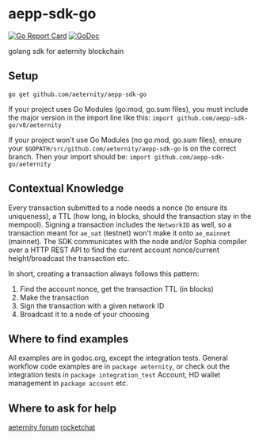 # aepp-sdk-go
[![Go Report Card](https://goreportcard.com/badge/github.com/aeternity/aepp-sdk-go)](https://goreportcard.com/report/github.com/aeternity/aepp-sdk-go) [![GoDoc](https://godoc.org/github.com/aeternity/aepp-sdk-go?status.svg)](https://godoc.org/github.com/aeternity/aepp-sdk-go)

golang sdk for aeternity blockchain

## Setup
`go get github.com/aeternity/aepp-sdk-go`

If your project uses Go Modules (go.mod, go.sum files), you must include the major version in the import line like this:
`import github.com/aepp-sdk-go/v8/aeternity`

If your project won't use Go Modules (no go.mod, go.sum files), ensure your `$GOPATH/src/github.com/aeternity/aepp-sdk-go` is on the correct branch. Then your import should be:
`import github.com/aepp-sdk-go/aeternity`

## Contextual Knowledge
Every transaction submitted to a node needs a nonce (to ensure its uniqueness), a TTL (how long, in blocks, should the transaction stay in the mempool). Signing a transaction includes the `NetworkID` as well, so a transaction meant for `ae_uat` (testnet) won't make it onto `ae_mainnet` (mainnet). The SDK communicates with the node and/or Sophia compiler over a HTTP REST API to find the current account nonce/current height/broadcast the transaction etc.

In short, creating a transaction always follows this pattern:
1. Find the account nonce, get the transaction TTL (in blocks)
2. Make the transaction
3. Sign the transaction with a given network ID
4. Broadcast it to a node of your choosing

## Where to find examples
All examples are in godoc.org, except the integration tests.
General workflow code examples are in `package aeternity`, or check out the integration tests in `package integration_test`
Account, HD wallet management in `package account`
etc.

## Where to ask for help
[aeternity forum](https://forum.aeternity.com/c/aepplications/sdk)
[rocketchat](https://devchat.aeternity.com/)